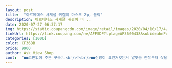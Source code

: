 ```yaml
---
layout: post 
title:  "아르메데스 사계절 귀걸이 마스크 2p, 블랙" 
description: 아르메데스 사계절 귀걸이 마 ..
date: 2020-07-27 06:37:17 
img: https://static.coupangcdn.com/image/retail/images/2020/04/10/17/4/0e9f6b13-d33f-4b4c-8821-8307aefd840e.jpg 
linkUrl: https://link.coupang.com/re/AFFSDP?lptag=AF3600438&subid=ahnPublicAsk&pageKey=1488335436&itemId=2555161345&vendorItemId=70599411296&traceid=V0-113-37e6573fee161620 
categories: [1006] 
color: CF36BB 
price: 9900 
author: Ask View Shop 
cont:  "■■고민없이 주문 꾸욱♡.<br/>♡<br/>■■신랑이 요런거잇는거 알앗음 진작부터 삿을텐데.<br/>.<br/>하고 후회하고잇네요<br/>■■신랑직업이 서비스직종이라 사업장에서 마스크는 법적(?)으로<br/>●●요즘 마스크가 필수품이 되버린시국인지라.<br/>.<br/><br/>●가격<br/> - 9,900원<br/>●갯수<br/> - 2p<br/>●배송<br/> - 로켓(와우)타고 주문담날 집까지 무사히 도착.<br/><br/>●특징<br/> - 안경쓰는사람(?)<br/>가격대비 정말 괜찮습니다.<br/><br/>그동안마스크때매 답답하고 땀차고, 안경에 김(?)차고,.<br/>힘들엇는데,<br/>그런데 시국이 시국이니 만큼 메세먼지 차단이나 바이러스 차단 기능도 있다면 참 좋을텐데... <br/><br/>꼭 착용해야한다네요 날까지 더운요즘 일하면서도 계속 마스크를 쓰고잇어야해서 많이힘들다기에, 쿨마스크한번 검색해봣더니,<br/>바로 착용하기에는 냄시가 좀 나서<br/>배송빠르고 포장 완벽합니다<br/>새벽에받아서 당일날부터 바로 사용시작 현재까지 약 4일정도 사용중인데, 더운날 땀차는현상없이 타인에게도 불쾌감(?)없이 아주 잘 사용중입니다^^ 특히 귀에걸수있는고리(?)가잇어서 내려오지않으니 더 좋다네요ㅋ<br/>요거하고일하니깐 그거에비하면 너무편하고 좋대요<br/>저렴한가격에 2개씩이나.<br/>.<br/>  요아이가 눈에 확!! 띄었어요<br/>제질 좋구요 시원하니 좋을꺼 같아용<br/>착용감도 좋고 디자인도 마음에 들어요.<br/><br/>한번 세탁후 착용하시는걸 추천드려용<br/>" 
---
```

